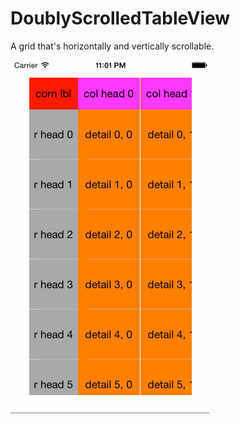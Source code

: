 DoublyScrolledTableView
=======================

A grid that's horizontally and vertically scrollable.

![Alt text](/example.gif?raw=true "GIF example of scrolling")
